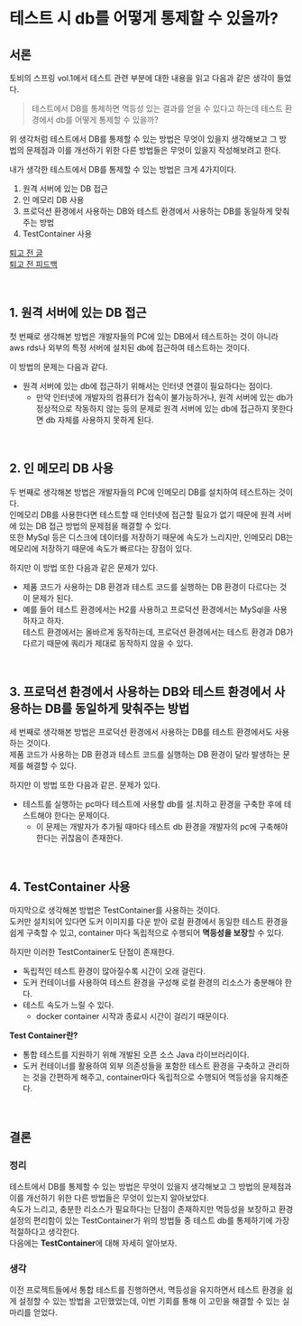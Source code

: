 # 테스트 시 db를 어떻게 통제할 수 있을까?

## 서론

토비의 스프링 vol.1에서 테스트 관련 부분에 대한 내용을 읽고 다음과 같은 생각이 들었다.

> 테스트에서 DB를 통제하면 멱등성 있는 결과를 얻을 수 있다고 하는데 테스트 환경에서 db를 어떻게 통제할 수 있을까?
> 

위 생각처럼 테스트에서 DB를 통제할 수 있는 방법은 무엇이 있을지 생각해보고 그 방법의 문제점과 이를 개선하기 위한 다른 방법들은 무엇이 있을지 작성해보려고 한다.

내가 생각한 테스트에서 DB를 통제할 수 있는 방법은 크게 4가지이다.

1. 원격 서버에 있는 DB 접근
2. 인 메모리 DB 사용
3. 프로덕션 환경에서 사용하는 DB와 테스트 환경에서 사용하는 DB를 동일하게 맞춰주는 방법
4. TestContainer 사용

[퇴고 전 글](https://github.com/HoChangSUNG/mentoring/blob/main/%EA%B3%B5%EB%B6%80%ED%95%9C%EA%B2%83/%ED%98%B8%EC%B0%BD/%EB%B8%94%EB%A1%9C%EA%B7%B8%20%ED%8F%AC%EC%8A%A4%ED%8C%85/%ED%85%8C%EC%8A%A4%ED%8A%B8_%EC%8B%9C_db%EB%A5%BC_%EC%96%B4%EB%96%BB%EA%B2%8C_%ED%86%B5%EC%A0%9C%ED%95%A0_%EC%88%98_%EC%9E%88%EC%9D%84%EA%B9%8C/%ED%85%8C%EC%8A%A4%ED%8A%B8_%EC%8B%9C_db_%ED%86%B5%EC%A0%9C_%ED%87%B4%EA%B3%A0_%EC%A0%84.md)  
[퇴고 전 피드백](https://github.com/HoChangSUNG/mentoring/blob/main/%EA%B3%B5%EB%B6%80%ED%95%9C%EA%B2%83/%ED%98%B8%EC%B0%BD/%EB%B8%94%EB%A1%9C%EA%B7%B8%20%ED%8F%AC%EC%8A%A4%ED%8C%85/%ED%85%8C%EC%8A%A4%ED%8A%B8_%EC%8B%9C_db%EB%A5%BC_%EC%96%B4%EB%96%BB%EA%B2%8C_%ED%86%B5%EC%A0%9C%ED%95%A0_%EC%88%98_%EC%9E%88%EC%9D%84%EA%B9%8C/%ED%94%BC%EB%93%9C%EB%B0%B1%20%EB%B0%8F%20%EB%B0%98%EC%98%81%EC%82%AC%ED%95%AD.md)

<br>

## 1. 원격 서버에 있는 DB 접근

첫 번째로 생각해본 방법은 개발자들의 PC에 있는 DB에서 테스트하는 것이 아니라 aws rds나 외부의 특정 서버에 설치된 db에 접근하여 테스트하는 것이다.

이 방법의 문제는 다음과 같다.
- 원격 서버에 있는 db에 접근하기 위해서는 인터넷 연결이 필요하다는 점이다.
    - 만약 인터넷에 개발자의 컴퓨터가 접속이 불가능하거나, 원격 서버에 있는 db가 정상적으로 작동하지 않는 등의 문제로 원격 서버에 있는 db에 접근하지 못한다면 db 자체를 사용하지 못하게 된다.

<br>

## 2. 인 메모리 DB 사용

두 번째로 생각해본 방법은 개발자들의 PC에 인메모리 DB를 설치하여 테스트하는 것이다.  
인메모리 DB를 사용한다면 테스트할 때 인터넷에 접근할 필요가 없기 때문에 원격 서버에 있는 DB 접근 방법의 문제점을 해결할 수 있다.  
또한 MySql 등은 디스크에 데이터를 저장하기 때문에 속도가 느리지만, 인메모리 DB는 메모리에 저장하기 때문에 속도가 빠르다는 장점이 있다.  

하지만 이 방법 또한 다음과 같은 문제가 있다.
- 제품 코드가 사용하는 DB 환경과 테스트 코드를 실행하는 DB 환경이 다르다는 것이 문제가 된다.
- 예를 들어 테스트 환경에서는 H2를 사용하고 프로덕션 환경에서는 MySql을 사용하자고 하자.  
    테스트 환경에서는 올바르게 동작하는데, 프로덕션 환경에서는 테스트 환경과 DB가 다르기 때문에 쿼리가 제대로 동작하지 않을 수 있다.
    
<br>

## 3. 프로덕션 환경에서 사용하는 DB와 테스트 환경에서 사용하는 DB를 동일하게 맞춰주는 방법

세 번째로 생각해본 방법은 프로덕션 환경에서 사용하는 DB를 테스트 환경에서도 사용하는 것이다.  
제품 코드가 사용하는 DB 환경과 테스트 코드를 실행하는 DB 환경이 달라 발생하는 문제를 해결할 수 있다.  

하지만 이 방법 또한 다음과 같은. 문제가 있다.
- 테스트를 실행하는 pc마다 테스트에 사용할 db를 설.치하고 환경을 구축한 후에 테스트해야 한다는 문제이다.
    - 이 문제는 개발자가 추가될 때마다 테스트 db 환경을 개발자의 pc에 구축해야 한다는 귀찮음이 존재한다.

<br>

## 4. TestContainer 사용

마지막으로 생각해본 방법은 TestContainer를 사용하는 것이다.  
도커만 설치되어 있다면 도커 이미지를 다운 받아 로컬 환경에서 동일한 테스트 환경을 쉽게 구축할 수 있고, container 마다 독립적으로 수행되어 **멱등성을 보장**할 수 있다.  

하지만 이러한 TestContainer도 단점이 존재한다.
- 독립적인 테스트 환경이 많아질수록 시간이 오래 걸린다.
- 도커 컨테이너를 사용하여 테스트 환경을 구성해 로컬 환경의 리소스가 충분해야 한다.
- 테스트 속도가 느릴 수 있다.
    - docker container  시작과 종료시 시간이 걸리기 때문이다.

**Test Container란?**
- 통합 테스트를 지원하기 위해 개발된 오픈 소스 Java 라이브러리이다.
- 도커 컨테이너를 활용하여 외부 의존성들을 포함한 테스트 환경을 구축하고 관리하는 것을 간편하게 해주고, container마다 독립적으로 수행되어 멱등성을 유지해준다.
    
<br>

## 결론

### 정리

테스트에서 DB를 통제할 수 있는 방법은 무엇이 있을지 생각해보고 그 방법의 문제점과 이를 개선하기 위한 다른 방법들은 무엇이 있는지 알아보았다.  
속도가 느리고, 충분한 리소스가 필요하다는 단점이 존재하지만 멱등성을 보장하고 환경 설정의 편리함이 있는 TestContainer가 위의 방법들 중 테스트 db를 통제하기에 가장 적절하다고 생각한다.  
다음에는 **TestContainer**에 대해 자세히 알아보자.

### 생각
이전 프로젝트들에서 통합 테스트를 진행하면서, 멱등성을 유지하면서 테스트 환경을 쉽게 설정할 수 있는 방법을 고민했었는데, 이번 기회를 통해 이 고민을 해결할 수 있는 실마리를 얻었다.
